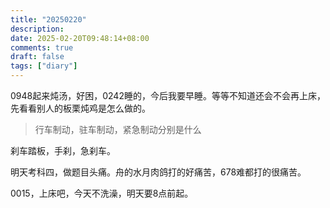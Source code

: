 ```yaml
---
title: "20250220"
description: 
date: 2025-02-20T09:48:14+08:00
comments: true
draft: false
tags: ["diary"]
---
```

0948起来炖汤，好困，0242睡的，今后我要早睡。等等不知道还会不会再上床，先看看别人的板栗炖鸡是怎么做的。

>行车制动，驻车制动，紧急制动分别是什么

刹车踏板，手刹，急刹车。

明天考科四，做题目头痛。舟的水月肉鸽打的好痛苦，678难都打的很痛苦。

0015，上床吧，今天不洗澡，明天要8点前起。
